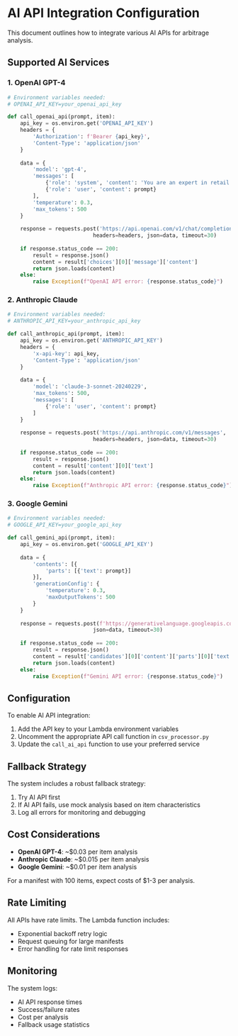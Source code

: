 # AI API Integration Configuration

This document outlines how to integrate various AI APIs for arbitrage analysis.

## Supported AI Services

### 1. OpenAI GPT-4
```python
# Environment variables needed:
# OPENAI_API_KEY=your_openai_api_key

def call_openai_api(prompt, item):
    api_key = os.environ.get('OPENAI_API_KEY')
    headers = {
        'Authorization': f'Bearer {api_key}',
        'Content-Type': 'application/json'
    }
    
    data = {
        'model': 'gpt-4',
        'messages': [
            {'role': 'system', 'content': 'You are an expert in retail arbitrage analysis for industrial equipment.'},
            {'role': 'user', 'content': prompt}
        ],
        'temperature': 0.3,
        'max_tokens': 500
    }
    
    response = requests.post('https://api.openai.com/v1/chat/completions', 
                           headers=headers, json=data, timeout=30)
    
    if response.status_code == 200:
        result = response.json()
        content = result['choices'][0]['message']['content']
        return json.loads(content)
    else:
        raise Exception(f"OpenAI API error: {response.status_code}")
```

### 2. Anthropic Claude
```python
# Environment variables needed:
# ANTHROPIC_API_KEY=your_anthropic_api_key

def call_anthropic_api(prompt, item):
    api_key = os.environ.get('ANTHROPIC_API_KEY')
    headers = {
        'x-api-key': api_key,
        'Content-Type': 'application/json'
    }
    
    data = {
        'model': 'claude-3-sonnet-20240229',
        'max_tokens': 500,
        'messages': [
            {'role': 'user', 'content': prompt}
        ]
    }
    
    response = requests.post('https://api.anthropic.com/v1/messages', 
                           headers=headers, json=data, timeout=30)
    
    if response.status_code == 200:
        result = response.json()
        content = result['content'][0]['text']
        return json.loads(content)
    else:
        raise Exception(f"Anthropic API error: {response.status_code}")
```

### 3. Google Gemini
```python
# Environment variables needed:
# GOOGLE_API_KEY=your_google_api_key

def call_gemini_api(prompt, item):
    api_key = os.environ.get('GOOGLE_API_KEY')
    
    data = {
        'contents': [{
            'parts': [{'text': prompt}]
        }],
        'generationConfig': {
            'temperature': 0.3,
            'maxOutputTokens': 500
        }
    }
    
    response = requests.post(f'https://generativelanguage.googleapis.com/v1beta/models/gemini-pro:generateContent?key={api_key}', 
                           json=data, timeout=30)
    
    if response.status_code == 200:
        result = response.json()
        content = result['candidates'][0]['content']['parts'][0]['text']
        return json.loads(content)
    else:
        raise Exception(f"Gemini API error: {response.status_code}")
```

## Configuration

To enable AI API integration:

1. Add the API key to your Lambda environment variables
2. Uncomment the appropriate API call function in `csv_processor.py`
3. Update the `call_ai_api` function to use your preferred service

## Fallback Strategy

The system includes a robust fallback strategy:
1. Try AI API first
2. If AI API fails, use mock analysis based on item characteristics
3. Log all errors for monitoring and debugging

## Cost Considerations

- **OpenAI GPT-4**: ~$0.03 per item analysis
- **Anthropic Claude**: ~$0.015 per item analysis  
- **Google Gemini**: ~$0.01 per item analysis

For a manifest with 100 items, expect costs of $1-3 per analysis.

## Rate Limiting

All APIs have rate limits. The Lambda function includes:
- Exponential backoff retry logic
- Request queuing for large manifests
- Error handling for rate limit responses

## Monitoring

The system logs:
- AI API response times
- Success/failure rates
- Cost per analysis
- Fallback usage statistics
